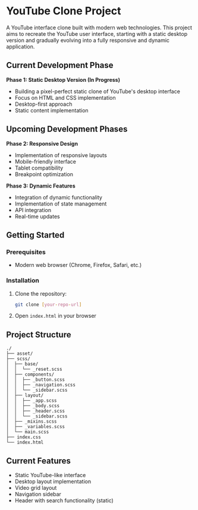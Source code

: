 # YouTube Clone Project

A YouTube interface clone built with modern web technologies. This project aims to recreate the YouTube user interface, starting with a static desktop version and gradually evolving into a fully responsive and dynamic application.

## Current Development Phase

**Phase 1: Static Desktop Version (In Progress)**
- Building a pixel-perfect static clone of YouTube's desktop interface
- Focus on HTML and CSS implementation
- Desktop-first approach
- Static content implementation

## Upcoming Development Phases

**Phase 2: Responsive Design**
- Implementation of responsive layouts
- Mobile-friendly interface
- Tablet compatibility
- Breakpoint optimization

**Phase 3: Dynamic Features**
- Integration of dynamic functionality
- Implementation of state management
- API integration
- Real-time updates

## Getting Started

### Prerequisites
- Modern web browser (Chrome, Firefox, Safari, etc.)

### Installation
1. Clone the repository:
   ```bash
   git clone [your-repo-url]
   ```
2. Open `index.html` in your browser

## Project Structure
```
./
├── asset/
├── scss/
│  ├── base/
│  │  └── _reset.scss
│  ├── components/
│  │  ├── _button.scss
│  │  ├── _navigation.scss
│  │  └── _sidebar.scss
│  ├── layout/
│  │  ├── _app.scss
│  │  ├── _body.scss
│  │  ├── _header.scss
│  │  └── _sidebar.scss
│  ├── _mixins.scss
│  ├── _variables.scss
│  └── main.scss
├── index.css
└── index.html 
```

## Current Features
- Static YouTube-like interface
- Desktop layout implementation
- Video grid layout
- Navigation sidebar
- Header with search functionality (static)

